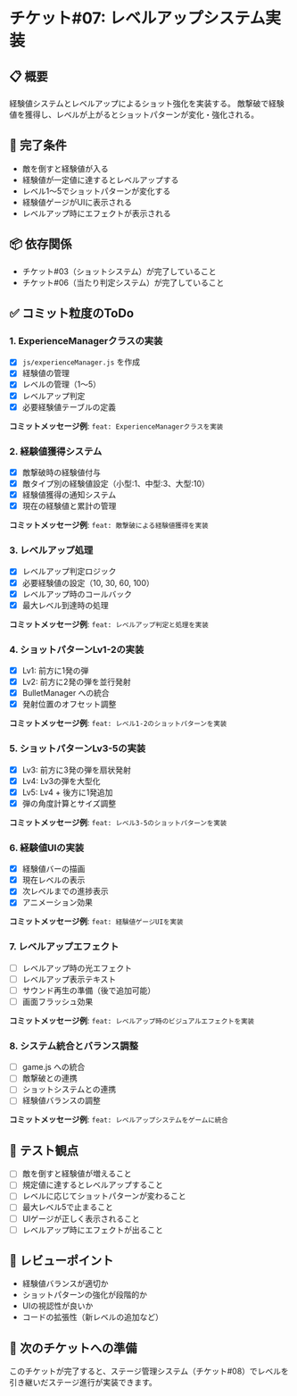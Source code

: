 # チケット#07: レベルアップシステム実装

## 📋 概要
経験値システムとレベルアップによるショット強化を実装する。
敵撃破で経験値を獲得し、レベルが上がるとショットパターンが変化・強化される。

## 🎯 完了条件
- 敵を倒すと経験値が入る
- 経験値が一定値に達するとレベルアップする
- レベル1〜5でショットパターンが変化する
- 経験値ゲージがUIに表示される
- レベルアップ時にエフェクトが表示される

## 📦 依存関係
- チケット#03（ショットシステム）が完了していること
- チケット#06（当たり判定システム）が完了していること

## ✅ コミット粒度のToDo

### 1. ExperienceManagerクラスの実装
- [x] `js/experienceManager.js` を作成
- [x] 経験値の管理
- [x] レベルの管理（1〜5）
- [x] レベルアップ判定
- [x] 必要経験値テーブルの定義

**コミットメッセージ例**: `feat: ExperienceManagerクラスを実装`

### 2. 経験値獲得システム
- [x] 敵撃破時の経験値付与
- [x] 敵タイプ別の経験値設定（小型:1、中型:3、大型:10）
- [x] 経験値獲得の通知システム
- [x] 現在の経験値と累計の管理

**コミットメッセージ例**: `feat: 敵撃破による経験値獲得を実装`

### 3. レベルアップ処理
- [x] レベルアップ判定ロジック
- [x] 必要経験値の設定（10, 30, 60, 100）
- [x] レベルアップ時のコールバック
- [x] 最大レベル到達時の処理

**コミットメッセージ例**: `feat: レベルアップ判定と処理を実装`

### 4. ショットパターンLv1-2の実装
- [x] Lv1: 前方に1発の弾
- [x] Lv2: 前方に2発の弾を並行発射
- [x] BulletManager への統合
- [x] 発射位置のオフセット調整

**コミットメッセージ例**: `feat: レベル1-2のショットパターンを実装`

### 5. ショットパターンLv3-5の実装
- [x] Lv3: 前方に3発の弾を扇状発射
- [x] Lv4: Lv3の弾を大型化
- [x] Lv5: Lv4 + 後方に1発追加
- [x] 弾の角度計算とサイズ調整

**コミットメッセージ例**: `feat: レベル3-5のショットパターンを実装`

### 6. 経験値UIの実装
- [x] 経験値バーの描画
- [x] 現在レベルの表示
- [x] 次レベルまでの進捗表示
- [x] アニメーション効果

**コミットメッセージ例**: `feat: 経験値ゲージUIを実装`

### 7. レベルアップエフェクト
- [ ] レベルアップ時の光エフェクト
- [ ] レベルアップ表示テキスト
- [ ] サウンド再生の準備（後で追加可能）
- [ ] 画面フラッシュ効果

**コミットメッセージ例**: `feat: レベルアップ時のビジュアルエフェクトを実装`

### 8. システム統合とバランス調整
- [ ] game.js への統合
- [ ] 敵撃破との連携
- [ ] ショットシステムとの連携
- [ ] 経験値バランスの調整

**コミットメッセージ例**: `feat: レベルアップシステムをゲームに統合`

## 🧪 テスト観点
- [ ] 敵を倒すと経験値が増えること
- [ ] 規定値に達するとレベルアップすること
- [ ] レベルに応じてショットパターンが変わること
- [ ] 最大レベル5で止まること
- [ ] UIゲージが正しく表示されること
- [ ] レベルアップ時にエフェクトが出ること

## 📝 レビューポイント
- 経験値バランスが適切か
- ショットパターンの強化が段階的か
- UIの視認性が良いか
- コードの拡張性（新レベルの追加など）

## 🚀 次のチケットへの準備
このチケットが完了すると、ステージ管理システム（チケット#08）でレベルを引き継いだステージ進行が実装できます。